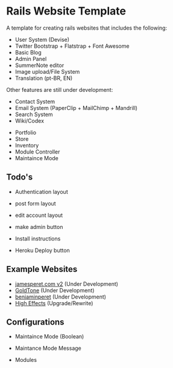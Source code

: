 # Rails Website Template

A template for creating rails websites that includes the following:

* User System (Devise)
* Twitter Bootstrap + Flatstrap + Font Awesome
* Basic Blog
* Admin Panel
* SummerNote editor
* Image upload/File System
* Translation (pt-BR, EN)

Other features are still under development:

* Contact System
* Email System (PaperClip + MailChimp + Mandrill)
* Search System
* Wiki/Codex
- Portfolio
- Store
- Inventory
- Module Controller
- Maintaince Mode

## Todo's

* Authentication layout
* post form layout
* edit account layout
* make admin button

* Install instructions
* Heroku Deploy button

## Example Websites

- [jamesperet.com v2](http://jamesperet.com) (Under Development)
- [GoldTone](http://goldtone.com) (Under Development)
- [benjaminperet](http://benjaminperet.com) (Under Development)
- [High Effects](http://higheffects.com.br) (Upgrade/Rewrite)

## Configurations

* Maintaince Mode (Boolean)
* Maintance Mode Message

* Modules